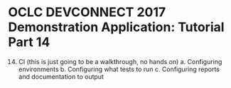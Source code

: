 # OCLC DEVCONNECT 2017 Demonstration Application: Tutorial Part 14

14.	CI (this is just going to be a walkthrough, no hands on)
a.	Configuring environments
b.	Configuring what tests to run
c.	Configuring reports and documentation to output
